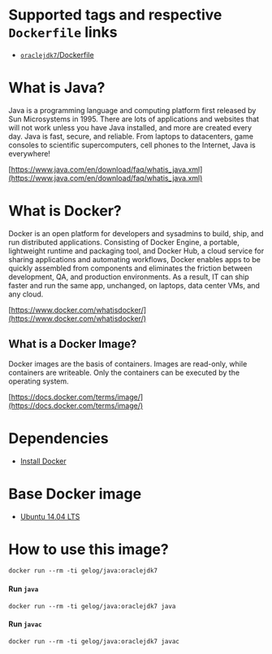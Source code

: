 # Supported tags and respective `Dockerfile` links
- [`oraclejdk7`/Dockerfile](https://github.com/GELOG/docker-ubuntu-snap/tree/oraclejdk7/Dockerfile)

# What is Java?
Java is a programming language and computing platform first released by Sun Microsystems in 1995. There are lots of applications and websites that will not work unless you have Java installed, and more are created every day. Java is fast, secure, and reliable. From laptops to datacenters, game consoles to scientific supercomputers, cell phones to the Internet, Java is everywhere!

[https://www.java.com/en/download/faq/whatis_java.xml](https://www.java.com/en/download/faq/whatis_java.xml)

# What is Docker?
Docker is an open platform for developers and sysadmins to build, ship, and run distributed applications. Consisting of Docker Engine, a portable, lightweight runtime and packaging tool, and Docker Hub, a cloud service for sharing applications and automating workflows, Docker enables apps to be quickly assembled from components and eliminates the friction between development, QA, and production environments. As a result, IT can ship faster and run the same app, unchanged, on laptops, data center VMs, and any cloud.

[https://www.docker.com/whatisdocker/](https://www.docker.com/whatisdocker/)

## What is a Docker Image?
Docker images are the basis of containers. Images are read-only, while containers are writeable. Only the containers can be executed by the operating system.

[https://docs.docker.com/terms/image/](https://docs.docker.com/terms/image/)

# Dependencies
* [Install Docker](https://docs.docker.com/installation/)

# Base Docker image
* [Ubuntu 14.04 LTS](https://registry.hub.docker.com/_/ubuntu/)

# How to use this image?
    docker run --rm -ti gelog/java:oraclejdk7

#### Run `java`
    docker run --rm -ti gelog/java:oraclejdk7 java

#### Run `javac`
    docker run --rm -ti gelog/java:oraclejdk7 javac
